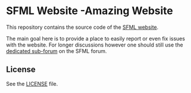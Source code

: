SFML Website -Amazing Website
============

This repository contains the source code of the [SFML website](http://www.sfml-dev.org).

The main goal here is to provide a place to easily report or even fix issues with the website.
For longer discussions however one should still use the [dedicated sub-forum](http://en.sfml-dev.org/forums/index.php?board=3.0) on the SFML forum.

License
-------

See the [LICENSE](LICENSE) file.

